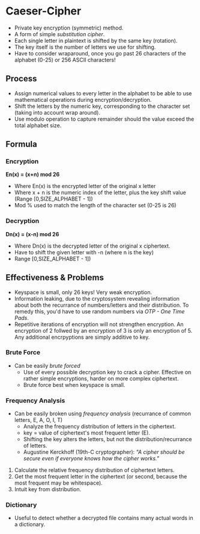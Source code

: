 # Caeser-Cipher

* Private key encryption (symmetric) method.
* A form of simple *substitution cipher*.
* Each single letter in plaintext is shifted by the same key (rotation).
* The key itself is the number of letters we use for shifting.
* Have to consider wraparound, once you go past 26 characters of the alphabet (0-25) or 256 ASCII characters!

## Process
* Assign numerical values to every letter in the alphabet to be able to use mathematical operations during encryption/decryption.
* Shift the letters by the numeric key, corresponding to the character set (taking into account wrap around).
* Use modulo operation to capture remainder should the value exceed the total alphabet size.

## Formula
### Encryption
**En(x) = (x+n) mod 26**
* Where En(x) is the encrypted letter of the original x letter
* Where x + n is the numeric index of the letter, plus the key shift value (Range [0,SIZE_ALPHABET - 1])
* Mod % used to match the length of the character set (0-25 is 26)

### Decryption
**Dn(x) = (x-n) mod 26**
* Where Dn(x) is the decrypted letter of the original x ciphertext.
* Have to shift the given letter with -n (where n is the key) 
* Range [0,SIZE_ALPHABET - 1])

## Effectiveness & Problems
* Keyspace is small, only 26 keys! Very weak encryption.
* Information leaking, due to the cryptosystem revealing information about both the recurrance of numbers/letters and their distribution. To remedy this, you'd have to use random numbers via *OTP - One Time Pads*.
* Repetitive iterations of encryption will not strengthen encryption. An encryption of 2 follwed by an encryption of 3 is only an encryption of 5. Any additional encrpyptions are simply additive to key. 

### Brute Force
* Can be easily *brute forced*
    * Use of every possible decryption key to crack a cipher. Effective on rather simple encryptions, harder on more complex ciphertext. 
    * Brute force best when keyspace is small.

### Frequency Analysis
* Can be easily broken using *frequency analysis* (recurrance of common letters, E, A, O, I, T)
    * Analyze the frequency distribution of letters in the ciphertext.
    * key = value of ciphertext's most frequent letter (E).
    * Shifting the key alters the letters, but not the distribution/recurrance of letters.
    * Augustine Kerckhoff (19th-C cryptographer): *"A cipher should be secure even if everyone knows how the cipher works."*

1. Calculate the relative frequency distribution of ciphertext letters.
2. Get the most frequent letter in the ciphertext (or second, because the most frequent may be whitespace).
3. Intuit key from distribution.

### Dictionary
* Useful to detect whether a decrypted file contains many actual words in a dictionary.




